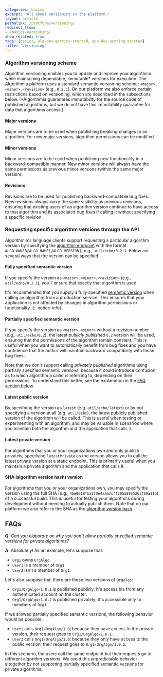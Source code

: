 ```yaml
---
categories: basics
excerpt: "All about versioning on the platform."
layout: article
permalink: /platform/versioning/
redirect_from:
- /basics/versioning/
show_related: true
tags: [basics, alg-dev-getting-started, app-dev-getting-started]
title: "Versioning"
---
```


### Algorithm versioning scheme

Algorithm versioning enables you to update and improve your algorithms while maintaining dependable, immutable* versions for execution. The Algorithmia platform uses a standard semantic versioning scheme: `<major>.<minor>.<revision>` (e.g., `0.2.1`). On our platform we also enforce certain restrictions based on versioning, which are described in the subsections below. (*Algorithmia guarantees immutability for the source code of published algorithms, but we do not have this immutability guarantee for data that algorithms access.)

#### Major versions

Major versions are to be used when publishing breaking changes to an algorithm. For new major versions, algorithm permissions can be modified.

#### Minor versions

Minor versions are to be used when publishing new functionality in a backward-compatible manner. New minor versions will always have the same permissions as previous minor versions (within the same major version).

#### Revisions

Revisions are to be used for publishing backward-compatible bug fixes. New revisions always carry the same visibility as previous revisions, ensuring that existing users of an algorithm version continue to have access to that algorithm and its associated bug fixes if calling it without specifying a specific revision.

### Requesting specific algorithm versions through the API

Algorithmia's language clients support requesting a particular algorithm version by specifying the [algorithm endpoint](/developers/glossary#algorithm-endpoint) with the format `ALGO_OWNER/ALGO_NAME[/ALGO_VERSION]`, e.g., `util/echo/0.2.1`. Below are several ways that the version can be specified.

#### Fully specified semantic version

If you specify the version as `<major>.<minor>.<revision>` (e.g., `util/echo/0.2.1`), you'll ensure that exactly that algorithm is used.

It's recommended that you supply a fully specified [semantic version](/developers/glossary#algorithm-semantic-version) when calling an algorithm from a production service. This ensures that your application is not affected by changes in algorithm permissions or functionality.
{: .notice-info}

#### Partially specified semantic version

If you specify the version as `<major>.<minor>` without a revision number (e.g., `util/echo/0.2`), the latest *publicly published* `0.2` version will be used, ensuring that the permissions of the algorithm remain constant. This is useful when you want to automatically benefit from bug fixes and you have confidence that the author will maintain backward compatibility with those bug fixes.

Note that we don't support calling *privately published* algorithms using partially specified semantic versions, because it could introduce confusion as to which algorithm a caller is referring to, depending on their permissions. To understand this better, see the explanation in the [FAQ section below](#faqs).

#### Latest public version

By specifying the version as `latest` (e.g. `util/echo/latest`) or by not specifying a version at all (e.g. `util/echo`), the latest publicly published version of the algorithm will be called. This is useful when testing or experimenting with an algorithm, and may be valuable in scenarios where you maintain both the algorithm and the application that calls it.

#### Latest private version

For algorithms that you or your organizations own and only publish privately, specifying `latestPrivate` as the version allows you to call the latest private version at a static endpoint. This is primarily useful when you maintain a private algorithm and the application that calls it.

#### SHA (algorithm version hash) version

For algorithms that you or your organizations own, you may specify the version using the full SHA (e.g., `4be0e18fba270e4aaa7cff20558905263f69a11b`) of a successful build. This is useful for testing your algorithms during development without needing to actually publish them. Note that on our platform we also refer to the SHA as the [algorithm version hash](/developers/glossary#algorithm-version-hash).

## FAQs

**Q**: <em>Can you elaborate on why you don't allow partially specified semantic versions for private algorithms?</em>

**A**: Absolutely! As an example, let's suppose that:

- `Org1` owns `OrgAlgo`.
- `User1` is a member of `Org1`.
- `User2` isn't a member of `Org1`.

Let's also suppose that there are these two versions of `OrgAlgo`:

- `Org1/OrgAlgo/1.0.1` is published publicly; it's accessible from any authenticated account on the cluster.
- `Org1/OrgAlgo/1.0.2` is published privately; it's accessible only to members of `Org1`.

If we allowed partially specified semantic versions, the following behavior would be possible:

- `User1` calls `Org1/OrgAlgo/1.0`; because they have access to the private version, their request goes to `Org1/OrgAlgo/1.0.1`.
- `User2` calls `Org1/OrgAlgo/1.0`; because they only have access to the public version, their request goes to `Org1/OrgAlgo/1.0.2`.

In this scenario, the users call the same endpoint but their requests go to different algorithm versions. We avoid this unpredictable behavior altogether by not supporting partially specified semantic versions for private algorithms.

